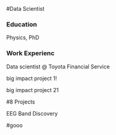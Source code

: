 #Data Scientist

### Education

Physics, PhD

### Work Experienc

Data scientist @ Toyota Financial Service

big impact project 1!

big impact project 21

#8 Projects

EEG Band Discovery

#gooo
